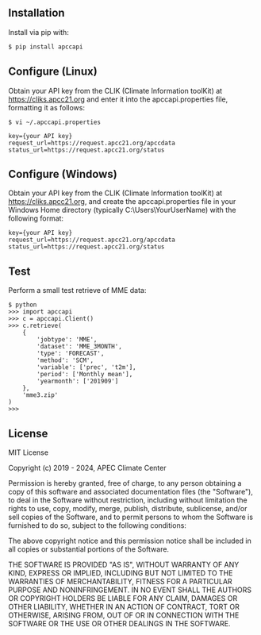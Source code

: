## Installation

Install via pip with:

```bash
$ pip install apccapi
```

## Configure (Linux)

Obtain your API key from the CLIK (Climate Information toolKit) at https://cliks.apcc21.org and enter it into the apccapi.properties file, formatting it as follows:

```
$ vi ~/.apccapi.properties

key={your API key}
request_url=https://request.apcc21.org/apccdata
status_url=https://request.apcc21.org/status
```

## Configure (Windows)

Obtain your API key from the CLIK (Climate Information toolKit) at https://cliks.apcc21.org, and create the apccapi.properties file in your Windows Home directory (typically C:\Users\YourUserName) with the following format:

```
key={your API key}
request_url=https://request.apcc21.org/apccdata
status_url=https://request.apcc21.org/status
```

## Test

Perform a small test retrieve of MME data:
```
$ python
>>> import apccapi
>>> c = apccapi.Client()
>>> c.retrieve(
	{
		'jobtype': 'MME',
		'dataset': 'MME_3MONTH',
		'type': 'FORECAST',
		'method': 'SCM',
		'variable': ['prec', 't2m'],
		'period': ['Monthly mean'],
		'yearmonth': ['201909']
	},
	'mme3.zip'
)
>>>

```

## License

MIT License

Copyright (c) 2019 - 2024, APEC Climate Center

Permission is hereby granted, free of charge, to any person obtaining a copy of this software and associated documentation files (the "Software"), to deal in the Software without restriction, including without limitation the rights to use, copy, modify, merge, publish, distribute, sublicense, and/or sell
copies of the Software, and to permit persons to whom the Software is furnished to do so, subject to the following conditions:

The above copyright notice and this permission notice shall be included in all
copies or substantial portions of the Software.

THE SOFTWARE IS PROVIDED "AS IS", WITHOUT WARRANTY OF ANY KIND, EXPRESS OR IMPLIED, INCLUDING BUT NOT LIMITED TO THE WARRANTIES OF MERCHANTABILITY, FITNESS FOR A PARTICULAR PURPOSE AND NONINFRINGEMENT. IN NO EVENT SHALL THE AUTHORS OR COPYRIGHT HOLDERS BE LIABLE FOR ANY CLAIM, DAMAGES OR OTHER LIABILITY, WHETHER IN AN ACTION OF CONTRACT, TORT OR OTHERWISE, ARISING FROM, OUT OF OR IN CONNECTION WITH THE SOFTWARE OR THE USE OR OTHER DEALINGS IN THE SOFTWARE.